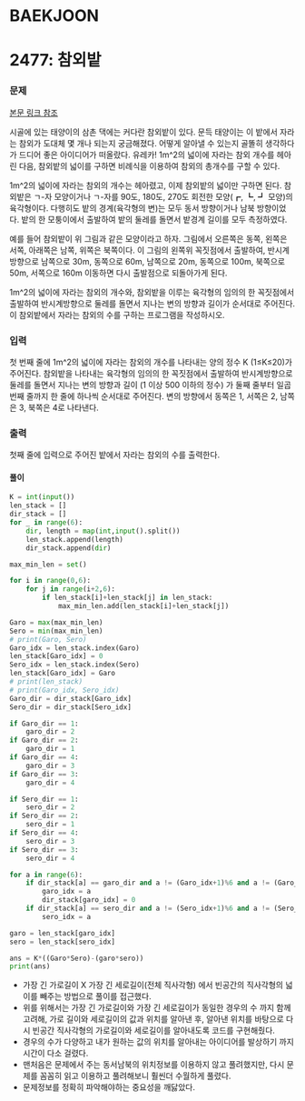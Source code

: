 # BAEKJOON

# 2477: 참외밭

### 문제

[본문 링크 참조](https://www.acmicpc.net/problem/2477)

시골에 있는 태양이의 삼촌 댁에는 커다란 참외밭이 있다. 문득 태양이는 이 밭에서 자라는 참외가 도대체 몇 개나 되는지 궁금해졌다. 어떻게 알아낼 수 있는지 골똘히 생각하다가 드디어 좋은 아이디어가 떠올랐다. 유레카! 1m^2의 넓이에 자라는 참외 개수를 헤아린 다음, 참외밭의 넓이를 구하면 비례식을 이용하여 참외의 총개수를 구할 수 있다.

1m^2의 넓이에 자라는 참외의 개수는 헤아렸고, 이제 참외밭의 넓이만 구하면 된다. 참외밭은 ㄱ-자 모양이거나 ㄱ-자를 90도, 180도, 270도 회전한 모양(┏, ┗, ┛ 모양)의 육각형이다. 다행히도 밭의 경계(육각형의 변)는 모두 동서 방향이거나 남북 방향이었다. 밭의 한 모퉁이에서 출발하여 밭의 둘레를 돌면서 밭경계 길이를 모두 측정하였다.



예를 들어 참외밭이 위 그림과 같은 모양이라고 하자. 그림에서 오른쪽은 동쪽, 왼쪽은 서쪽, 아래쪽은 남쪽, 위쪽은 북쪽이다. 이 그림의 왼쪽위 꼭짓점에서 출발하여, 반시계방향으로 남쪽으로 30m, 동쪽으로 60m, 남쪽으로 20m, 동쪽으로 100m, 북쪽으로 50m, 서쪽으로 160m 이동하면 다시 출발점으로 되돌아가게 된다.

1m^2의 넓이에 자라는 참외의 개수와, 참외밭을 이루는 육각형의 임의의 한 꼭짓점에서 출발하여 반시계방향으로 둘레를 돌면서 지나는 변의 방향과 길이가 순서대로 주어진다. 이 참외밭에서 자라는 참외의 수를 구하는 프로그램을 작성하시오.

### 입력

첫 번째 줄에 1m^2의 넓이에 자라는 참외의 개수를 나타내는 양의 정수 K (1≤K≤20)가 주어진다. 참외밭을 나타내는 육각형의 임의의 한 꼭짓점에서 출발하여 반시계방향으로 둘레를 돌면서 지나는 변의 방향과 길이 (1 이상 500 이하의 정수) 가 둘째 줄부터 일곱 번째 줄까지 한 줄에 하나씩 순서대로 주어진다. 변의 방향에서 동쪽은 1, 서쪽은 2, 남쪽은 3, 북쪽은 4로 나타낸다.

### 출력

첫째 줄에 입력으로 주어진 밭에서 자라는 참외의 수를 출력한다.



#### 풀이

```python
K = int(input())
len_stack = []
dir_stack = []
for _ in range(6):
    dir, length = map(int,input().split())
    len_stack.append(length)
    dir_stack.append(dir)

max_min_len = set()

for i in range(0,6):
    for j in range(i+2,6):
        if len_stack[i]+len_stack[j] in len_stack:
            max_min_len.add(len_stack[i]+len_stack[j])

Garo = max(max_min_len)
Sero = min(max_min_len)
# print(Garo, Sero)
Garo_idx = len_stack.index(Garo)
len_stack[Garo_idx] = 0
Sero_idx = len_stack.index(Sero)
len_stack[Garo_idx] = Garo
# print(len_stack)
# print(Garo_idx, Sero_idx)
Garo_dir = dir_stack[Garo_idx]
Sero_dir = dir_stack[Sero_idx]

if Garo_dir == 1:
    garo_dir = 2
if Garo_dir == 2:
    garo_dir = 1
if Garo_dir == 4:
    garo_dir = 3
if Garo_dir == 3:
    garo_dir = 4

if Sero_dir == 1:
    sero_dir = 2
if Sero_dir == 2:
    sero_dir = 1
if Sero_dir == 4:
    sero_dir = 3
if Sero_dir == 3:
    sero_dir = 4

for a in range(6):
    if dir_stack[a] == garo_dir and a != (Garo_idx+1)%6 and a != (Garo_idx-1)%6 and a != (Sero_idx+1)%6 and a != (Sero_idx-1)%6:
        garo_idx = a
        dir_stack[garo_idx] = 0
    if dir_stack[a] == sero_dir and a != (Sero_idx+1)%6 and a != (Sero_idx-1)%6 and a != (Garo_idx+1)%6 and a != (Garo_idx-1)%6:
        sero_idx = a

garo = len_stack[garo_idx]
sero = len_stack[sero_idx]

ans = K*((Garo*Sero)-(garo*sero))
print(ans)
```

- 가장 긴 가로길이 X 가장 긴 세로길이(전체 직사각형) 에서 빈공간의 직사각형의 넓이를 빼주는 방법으로 풀이를 접근했다.
- 위를 위해서는 가장 긴 가로길이와 가장 긴 세로길이가 동일한 경우의 수 까지 함께 고려해, 가로 길이와 세로길이의 값과 위치를 알아낸 후, 알아낸 위치를 바탕으로 다시 빈공간 직사각형의 가로길이와 세로길이를 알아내도록 코드를 구현해줬다.
- 경우의 수가 다양하고 내가 원하는 값의 위치를 알아내는 아이디어를 발상하기 까지 시간이 다소 걸렸다. 
- 맨처음은 문제에서 주는 동서남북의 위치정보를 이용하지 않고 풀려했지만, 다시 문제를 꼼꼼히 읽고 이용하고 풀려해보니 훨씬더 수월하게 풀렸다.
- 문제정보를 정확히 파악해야하는 중요성을 깨닳았다.